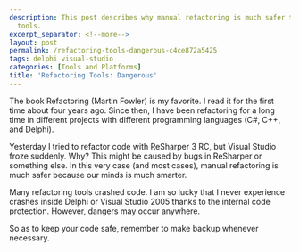 ```yaml
---
description: This post describes why manual refactoring is much safer than using refactoring
  tools.
excerpt_separator: <!--more-->
layout: post
permalink: /refactoring-tools-dangerous-c4ce872a5425
tags: delphi visual-studio
categories: [Tools and Platforms]
title: 'Refactoring Tools: Dangerous'
---
```

The book Refactoring (Martin Fowler) is my favorite. I read it for the first time about four years ago. Since then, I have been refactoring for a long time in different projects with different programming languages (C#, C++, and Delphi).

Yesterday I tried to refactor code with ReSharper 3 RC, but Visual Studio froze suddenly. Why? This might be caused by bugs in ReSharper or something else. In this very case (and most cases), manual refactoring is much safer because our minds is much smarter.

Many refactoring tools crashed code. I am so lucky that I never experience crashes inside Delphi or Visual Studio 2005 thanks to the internal code protection. However, dangers may occur anywhere.

So as to keep your code safe, remember to make backup whenever necessary.
<!--more-->